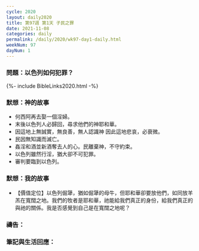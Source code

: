 ```yaml
---
cycle: 2020
layout: daily2020
title: 第97週 第1天 子民之罪
date: 2021-11-08
categories: daily
permalink: /daily/2020/wk97-day1-daily.html
weekNum: 97
dayNum: 1
---
```


### 問題：以色列如何犯罪？

{%- include BibleLinks2020.html -%}

### 默想：神的故事
+ 何西阿再去娶一個淫婦。
+ 末後以色列人必歸回，尋求他們的神耶和華。
+ 因這地上無誠實，無良善，無人認識神 因此這地悲哀，必衰微。
+ 民因無知識而滅亡。
+ 姦淫和酒並新酒奪去人的心。民離棄神，不守約束。
+ 以色列雖然行淫，猶大卻不可犯罪。
+ 審判要臨到以色列。

### 默想：我的故事
+ 【價值定位】以色列倔犟，猶如倔犟的母牛，但耶和華卻要放他們，如同放羊羔在寬闊之地。我們的牧者是耶和華，祂能給我們真正的身份，給我們真正的與祂的關係。我是否感覺到自己是在寬闊之地呢？

### 禱告：

### 筆記與生活回應：
